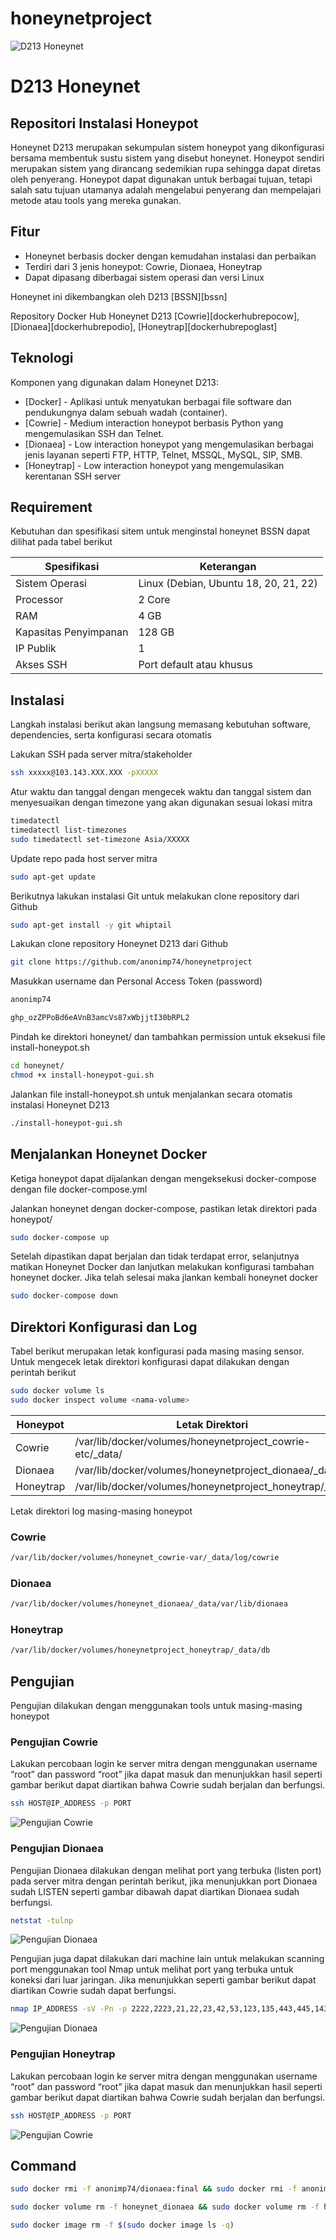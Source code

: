 # honeynetproject
![D213 Honeynet](doc/bannerrepo.png)
# D213 Honeynet
## Repositori Instalasi Honeypot

Honeynet D213 merupakan sekumpulan sistem honeypot yang dikonfigurasi bersama membentuk sustu sistem yang disebut honeynet. Honeypot sendiri merupakan sistem yang dirancang sedemikian rupa sehingga dapat diretas oleh penyerang. Honeypot dapat digunakan untuk berbagai tujuan, tetapi salah satu tujuan utamanya adalah mengelabui penyerang dan mempelajari metode atau tools yang mereka gunakan.

## Fitur

- Honeynet berbasis docker dengan kemudahan instalasi dan perbaikan
- Terdiri dari 3 jenis honeypot: Cowrie, Dionaea, Honeytrap
- Dapat dipasang diberbagai sistem operasi dan versi Linux

Honeynet ini dikembangkan oleh D213 [BSSN][bssn]

Repository Docker Hub Honeynet D213 [Cowrie][dockerhubrepocow], [Dionaea][dockerhubrepodio], [Honeytrap][dockerhubrepoglast]


## Teknologi

Komponen yang digunakan dalam Honeynet D213:

- [Docker] - Aplikasi untuk menyatukan berbagai file software dan pendukungnya dalam sebuah wadah (container).
- [Cowrie] - Medium interaction honeypot berbasis Python yang mengemulasikan SSH dan Telnet.
- [Dionaea] - Low interaction honeypot yang mengemulasikan berbagai jenis layanan seperti FTP, HTTP, Telnet, MSSQL, MySQL, SIP, SMB.
- [Honeytrap] - Low interaction honeypot yang mengemulasikan kerentanan SSH server

## Requirement
Kebutuhan dan spesifikasi sitem untuk menginstal honeynet BSSN dapat dilihat pada tabel berikut

| Spesifikasi | Keterangan |
| ------ | ------ |
| Sistem Operasi | Linux (Debian, Ubuntu 18, 20, 21, 22) |
| Processor | 2 Core |
| RAM | 4 GB |
| Kapasitas Penyimpanan | 128 GB |
| IP Publik | 1 |
| Akses SSH | Port default atau khusus |

## Instalasi

Langkah instalasi berikut akan langsung memasang kebutuhan software, dependencies, serta konfigurasi secara otomatis

Lakukan SSH pada server mitra/stakeholder

```sh
ssh xxxxx@103.143.XXX.XXX -pXXXXX
```

Atur waktu dan tanggal dengan mengecek waktu dan tanggal sistem dan menyesuaikan dengan timezone yang akan digunakan sesuai lokasi mitra

```sh
timedatectl
timedatectl list-timezones
sudo timedatectl set-timezone Asia/XXXXX
```

Update repo pada host server mitra

```sh
sudo apt-get update
```

Berikutnya lakukan instalasi Git untuk melakukan clone repository dari Github

```sh
sudo apt-get install -y git whiptail
```

Lakukan clone repository Honeynet D213 dari Github

```sh
git clone https://github.com/anonimp74/honeynetproject
```
Masukkan username dan Personal Access Token (password)

```sh
anonimp74
```

```sh
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
```

Pindah ke direktori honeynet/ dan tambahkan permission untuk eksekusi file install-honeypot.sh

```sh
cd honeynet/
chmod +x install-honeypot-gui.sh
```

Jalankan file install-honeypot.sh untuk menjalankan secara otomatis instalasi Honeynet D213

```sh
./install-honeypot-gui.sh
```

## Menjalankan Honeynet Docker

Ketiga honeypot dapat dijalankan dengan mengeksekusi docker-compose dengan file docker-compose.yml

Jalankan honeynet dengan docker-compose, pastikan letak direktori pada honeypot/

```sh
sudo docker-compose up
```

Setelah dipastikan dapat berjalan dan tidak terdapat error, selanjutnya matikan Honeynet Docker dan lanjutkan melakukan konfigurasi tambahan honeynet docker. Jika telah selesai maka jlankan kembali honeynet docker

```sh
sudo docker-compose down
```

## Direktori Konfigurasi dan Log

Tabel berikut merupakan letak konfigurasi pada masing masing sensor. Untuk mengecek letak direktori konfigurasi dapat dilakukan dengan perintah berikut

```sh
sudo docker volume ls
sudo docker inspect volume <nama-volume>
```


| Honeypot | Letak Direktori |
| ------ | ------ |
| Cowrie | /var/lib/docker/volumes/honeynetproject_cowrie-etc/_data/ |
| Dionaea| /var/lib/docker/volumes/honeynetproject_dionaea/_data |
| Honeytrap | /var/lib/docker/volumes/honeynetproject_honeytrap/_data |

Letak direktori log masing-masing honeypot

### Cowrie
```sh
/var/lib/docker/volumes/honeynet_cowrie-var/_data/log/cowrie
```

### Dionaea
```sh
/var/lib/docker/volumes/honeynet_dionaea/_data/var/lib/dionaea
```

### Honeytrap
```sh
/var/lib/docker/volumes/honeynetproject_honeytrap/_data/db
```

## Pengujian
Pengujian dilakukan dengan menggunakan tools untuk masing-masing honeypot
### Pengujian Cowrie
Lakukan percobaan login ke server mitra dengan menggunakan username “root” dan password “root” jika dapat masuk dan menunjukkan hasil seperti gambar berikut dapat diartikan bahwa Cowrie sudah berjalan dan berfungsi.
```sh
ssh HOST@IP_ADDRESS -p PORT
```
![Pengujian Cowrie](doc/pengujiancowrie.png)

### Pengujian Dionaea
Pengujian Dionaea dilakukan dengan melihat port yang terbuka (listen port) pada server mitra dengan perintah berikut, jika menunjukkan port Dionaea sudah LISTEN seperti gambar dibawah dapat diartikan Dionaea sudah berfungsi.
```sh
netstat -tulnp
```
![Pengujian Dionaea](doc/pengujiandionaea1.png)

Pengujian juga dapat dilakukan dari machine lain untuk melakukan scanning port menggunakan tool Nmap untuk melihat port yang terbuka untuk koneksi dari luar jaringan. Jika menunjukkan seperti gambar berikut dapat diartikan Cowrie sudah dapat berfungsi.

```sh
nmap IP_ADDRESS -sV -Pn -p 2222,2223,21,22,23,42,53,123,135,443,445,1433,1723,1883,1900,3306,5060,5061,11211,10000,27017,80,8080
```
![Pengujian Dionaea](doc/pengujiandionaea2.png)

### Pengujian Honeytrap
Lakukan percobaan login ke server mitra dengan menggunakan username “root” dan password “root” jika dapat masuk dan menunjukkan hasil seperti gambar berikut dapat diartikan bahwa Cowrie sudah berjalan dan berfungsi.
```sh
ssh HOST@IP_ADDRESS -p PORT
```
![Pengujian Cowrie](doc/pengujiancowrie.png)

## Command


```sh
sudo docker rmi -f anonimp74/dionaea:final && sudo docker rmi -f anonimp74/cowrie:final && sudo docker rmi -f anonimp74/Honeytrap:final
```
```sh
sudo docker volume rm -f honeynet_dionaea && sudo docker volume rm -f honeynet_cowrie-etc && sudo docker volume rm -f honeynet_cowrie-var && sudo docker volume rm -f honeynet_Honeytrap
```
```sh
sudo docker image rm -f $(sudo docker image ls -q)
```

[//]: # (These are reference links used in the body of this note and get stripped out when the markdown processor does its job. There is no need to format nicely because it shouldn't be seen. Thanks SO - http://stackoverflow.com/questions/4823468/store-comments-in-markdown-syntax)

